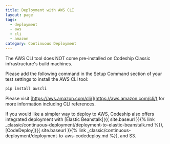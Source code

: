 ```yaml
---
title: Deployment with AWS CLI
layout: page
tags:
  - deployment
  - aws
  - cli
  - amazon
category: Continuous Deployment
---
```

The AWS CLI tool does NOT come pre-installed on Codeship Classic infrastructure's build machines.

Please add the following command in the Setup Command section of your test settings to install the AWS CLI tool:

```bash
pip install awscli
```

Please visit [https://aws.amazon.com/cli/](https://aws.amazon.com/cli/) for more information including CLI references.

If you would like a simpler way to deploy to AWS, Codeship also offers integrated deployment with [Elastic Beanstalk]({{ site.baseurl }}{% link _classic/continuous-deployment/deployment-to-elastic-beanstalk.md %}), [CodeDeploy]({{ site.baseurl }}{% link _classic/continuous-deployment/deployment-to-aws-codedeploy.md %}), and S3.
